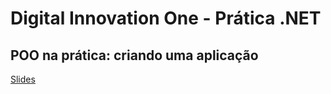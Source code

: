 # Digital Innovation One - Prática .NET

## POO na prática: criando uma aplicação

[Slides](dio-dotnet-poo-lab-1.pdf)


